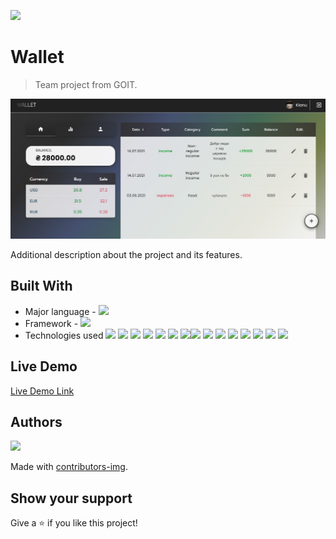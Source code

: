 ![](https://img.shields.io/badge/CatsRevenants-blueviolet)

# Wallet

> Team project from GOIT.

![screenshot](./src/images/readme.jpg)

Additional description about the project and its features.

## Built With

- Major language - ![](https://img.shields.io/badge/JavaScript-blueviolet)
- Framework - ![](https://img.shields.io/badge/React-blueviolet)
- Technologies used ![](https://img.shields.io/badge/react-redux-blueviolet)
  ![](https://img.shields.io/badge/@reduxjs-/toolkit-blueviolet)
  ![](https://img.shields.io/badge/redux-persist-blueviolet)
  ![](https://img.shields.io/badge/react-dom-blueviolet)
  ![](https://img.shields.io/badge/react-loader-spinner-blueviolet)
  ![](https://img.shields.io/badge/react-responsive-blueviolet)
  ![](https://img.shields.io/badge/react-text-mask-blueviolet)![](https://img.shields.io/badge/react-toastify-blueviolet)
  ![](https://img.shields.io/badge/react-transition-group-blueviolet)
  ![](https://img.shields.io/badge/redux-logger-blueviolet)
  ![](https://img.shields.io/badge/@material-ui/core-blueviolet)
  ![](https://img.shields.io/badge/@material-ui/icons-blueviolet)
  ![](https://img.shields.io/badge/animate.css-blueviolet)
  ![](https://img.shields.io/badge/axios-blueviolet)
  ![](https://img.shields.io/badge/notistack-blueviolet)

## Live Demo

[Live Demo Link](https://wallet-of-success.netlify.app/)

## Authors

<a href="https://github.com/yaroslav-uaa/fe-wallet/graphs/contributors">
  <img src="https://contrib.rocks/image?repo=yaroslav-uaa/fe-wallet" />
</a>

Made with [contributors-img](https://contrib.rocks).

## Show your support

Give a ⭐️ if you like this project!
